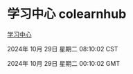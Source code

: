 # 学习中心 colearnhub
[学习中心](http://219.139.197.74:56308/colearnhub/)

2024年 10月 29日 星期二 08:10:02 CST

2024年 10月 29日 星期二 00:10:02 GMT
